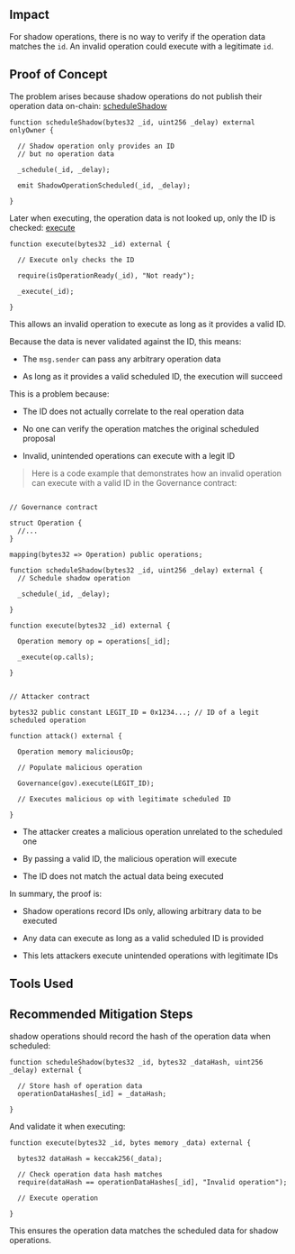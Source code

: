 ## Impact

For shadow operations, there is no way to verify if the operation data matches the `id`. An invalid operation could execute with a legitimate `id`.

## Proof of Concept

The problem arises because shadow operations do not publish their operation data on-chain: [scheduleShadow](https://github.com/code-423n4/2023-10-zksync/blob/c3ff020df5d11fe91209bd99d7fb0ec1272dc387/code/contracts/ethereum/contracts/governance/Governance.sol#L142-L145)

```solidity
function scheduleShadow(bytes32 _id, uint256 _delay) external onlyOwner {

  // Shadow operation only provides an ID  
  // but no operation data

  _schedule(_id, _delay);
  
  emit ShadowOperationScheduled(_id, _delay);

}
```

Later when executing, the operation data is not looked up, only the ID is checked: [execute](https://github.com/code-423n4/2023-10-zksync/blob/c3ff020df5d11fe91209bd99d7fb0ec1272dc387/code/contracts/ethereum/contracts/governance/Governance.sol#L167-L181)

```solidity
function execute(bytes32 _id) external {

  // Execute only checks the ID

  require(isOperationReady(_id), "Not ready");
  
  _execute(_id);

}
```

This allows an invalid operation to execute as long as it provides a valid ID.

Because the data is never validated against the ID, this means:

- The `msg.sender` can pass any arbitrary operation data 

- As long as it provides a valid scheduled ID, the execution will succeed

This is a problem because:

- The ID does not actually correlate to the real operation data

- No one can verify the operation matches the original scheduled proposal

- Invalid, unintended operations can execute with a legit ID

> Here is a code example that demonstrates how an invalid operation can execute with a valid ID in the Governance contract:

```solidity

// Governance contract  

struct Operation {
  //...
}

mapping(bytes32 => Operation) public operations;

function scheduleShadow(bytes32 _id, uint256 _delay) external {
  // Schedule shadow operation
  
  _schedule(_id, _delay);

}

function execute(bytes32 _id) external {

  Operation memory op = operations[_id];

  _execute(op.calls);

}


// Attacker contract

bytes32 public constant LEGIT_ID = 0x1234...; // ID of a legit scheduled operation

function attack() external {

  Operation memory maliciousOp;
  
  // Populate malicious operation

  Governance(gov).execute(LEGIT_ID);

  // Executes malicious op with legitimate scheduled ID

}
```

- The attacker creates a malicious operation unrelated to the scheduled one

- By passing a valid ID, the malicious operation will execute

- The ID does not match the actual data being executed

In summary, the proof is:

- Shadow operations record IDs only, allowing arbitrary data to be executed

- Any data can execute as long as a valid scheduled ID is provided

- This lets attackers execute unintended operations with legitimate IDs

## Tools Used

## Recommended Mitigation Steps

shadow operations should record the hash of the operation data when scheduled:

```solidity
function scheduleShadow(bytes32 _id, bytes32 _dataHash, uint256 _delay) external {

  // Store hash of operation data
  operationDataHashes[_id] = _dataHash;  

}
```

And validate it when executing:

```solidity 
function execute(bytes32 _id, bytes memory _data) external {

  bytes32 dataHash = keccak256(_data);

  // Check operation data hash matches
  require(dataHash == operationDataHashes[_id], "Invalid operation");
  
  // Execute operation 

}
```

This ensures the operation data matches the scheduled data for shadow operations.